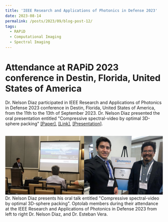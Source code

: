 ```yaml
---
title: 'IEEE Research and Applications of Photonics in Defense 2023'
date: 2023-08-14
permalink: /posts/2023/09/blog-post-12/
tags:
  - RAPiD
  - Computational Imaging
  - Spectral Imaging
---
```


Attendance at RAPiD 2023 conference in Destin, Florida, United States of America
======

Dr. Nelson Diaz participated in IEEE Research and Applications of Photonics in Defense 2023 conference in Destin, Florida, United States of America, from the 11th to the 13th of September 2023. Dr. Nelson Diaz presented the oral presentation entitled "Compressive spectral-video by optimal 3D-sphere packing" [[Paper]](https://nelson10.github.io/files/Conference13.pdf), [[Link]](https://ieeexplore.ieee.org/xpl/conhome/1828124/all-proceedings), [[Presentation]](https://nelson10.github.io/files/Presentation_RAPID2023.pdf).

<br/><img src='/images/rapid2023.png'>
Dr. Nelson Diaz presents his oral talk entitled "Compressive spectral-video by optimal 3D-sphere packing". Optolab members during their attendance at the IEEE Research and Applications of Photonics in Defense 2023 from left to right Dr. Nelson Diaz, and Dr. Esteban Vera.
